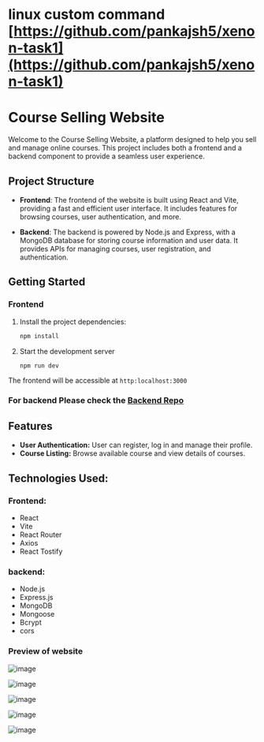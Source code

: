 # linux custom command [https://github.com/pankajsh5/xenon-task1](https://github.com/pankajsh5/xenon-task1)

# Course Selling Website

Welcome to the Course Selling Website, a platform designed to help you sell and manage online courses. This project includes both a frontend and a backend component to provide a seamless user experience.

## Project Structure

- **Frontend**: The frontend of the website is built using React and Vite, providing a fast and efficient user interface. It includes features for browsing courses, user authentication, and more.

- **Backend**: The backend is powered by Node.js and Express, with a MongoDB database for storing course information and user data. It provides APIs for managing courses, user registration, and authentication.

## Getting Started

### Frontend


1. Install the project dependencies:
    ```bash
    npm install
    ```
2. Start the development server
    ```
    npm run dev
    ```
The frontend will be accessible at `http:localhost:3000`

### For backend Please check the [Backend Repo](https://github.com/pankajsh5/xenon-backend) 

## Features
- **User Authentication:** User can register, log in and manage their profile.
- **Course Listing:** Browse available  course and view details of courses.

## Technologies Used:
 ### Frontend:
 - React
 - Vite
 - React Router
 - Axios
 - React Tostify

 ### backend:
 - Node.js
 - Express.js
 - MongoDB
 - Mongoose
 - Bcrypt
 - cors

### Preview of website
![image](https://github.com/pankajsh5/xenon-frontend/assets/120113677/a2cfbcdb-476d-4a17-b843-e3638fbf0ace)

![image](https://github.com/pankajsh5/xenon-frontend/assets/120113677/09b201ea-410b-43bf-a83b-1b52e560f998)

![image](https://github.com/pankajsh5/xenon-frontend/assets/120113677/f84d9b3e-82a4-4bbc-baad-f4656760fb96)

![image](https://github.com/pankajsh5/xenon-frontend/assets/120113677/85057fd3-fe86-49a7-a2f9-0b534e8537d6)

![image](https://github.com/pankajsh5/xenon-frontend/assets/120113677/79d39045-80f2-4865-90ec-383a52d981b1)






